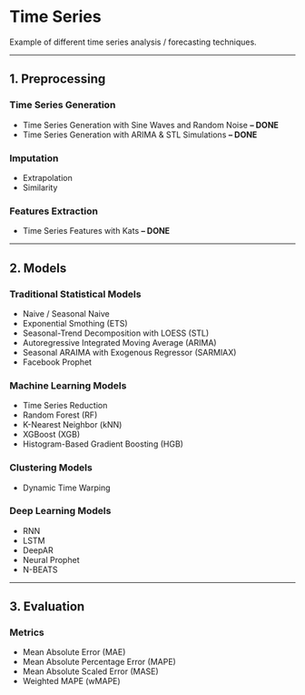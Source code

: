 # Time Series
Example of different time series analysis / forecasting techniques.

---

## 1. Preprocessing
### Time Series Generation
* Time Series Generation with Sine Waves and Random Noise **– DONE**
* Time Series Generation with ARIMA & STL Simulations **– DONE**

### Imputation
* Extrapolation
* Similarity

### Features Extraction
* Time Series Features with Kats **– DONE**

---

## 2. Models
### Traditional Statistical Models
* Naive / Seasonal Naive
* Exponential Smothing (ETS)
* Seasonal-Trend Decomposition with LOESS (STL)
* Autoregressive Integrated Moving Average (ARIMA)
* Seasonal ARAIMA with Exogenous Regressor (SARMIAX)
* Facebook Prophet

### Machine Learning Models
* Time Series Reduction
* Random Forest (RF)
* K-Nearest Neighbor (kNN)
* XGBoost (XGB)
* Histogram-Based Gradient Boosting (HGB)

### Clustering Models
* Dynamic Time Warping

### Deep Learning Models
* RNN
* LSTM
* DeepAR
* Neural Prophet
* N-BEATS

---

## 3. Evaluation
### Metrics
* Mean Absolute Error (MAE)
* Mean Absolute Percentage Error (MAPE)
* Mean Absolute Scaled Error (MASE)
* Weighted MAPE (wMAPE)
